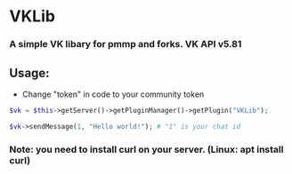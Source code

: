 # VKLib
### A simple VK libary for pmmp and forks. VK API v5.81
## Usage:
- Change "token" in code to your community token
```php
$vk = $this->getServer()->getPluginManager()->getPlugin("VKLib");

$vk->sendMessage(1, "Hello world!"); # "1" is your chat id
```
### Note: you need to install curl on your server. (Linux: apt install curl)

